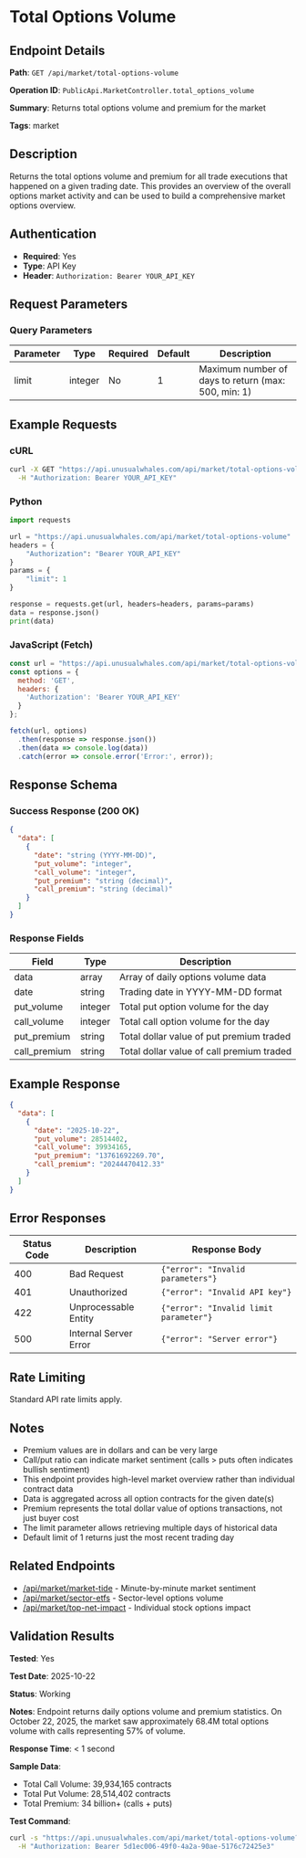 # Total Options Volume

## Endpoint Details

**Path**: `GET /api/market/total-options-volume`

**Operation ID**: `PublicApi.MarketController.total_options_volume`

**Summary**: Returns total options volume and premium for the market

**Tags**: market

## Description

Returns the total options volume and premium for all trade executions that happened on a given trading date. This provides an overview of the overall options market activity and can be used to build a comprehensive market options overview.

## Authentication

- **Required**: Yes
- **Type**: API Key
- **Header**: `Authorization: Bearer YOUR_API_KEY`

## Request Parameters

### Query Parameters

| Parameter | Type | Required | Default | Description |
|-----------|------|----------|---------|-------------|
| limit | integer | No | 1 | Maximum number of days to return (max: 500, min: 1) |

## Example Requests

### cURL

```bash
curl -X GET "https://api.unusualwhales.com/api/market/total-options-volume?limit=1" \
  -H "Authorization: Bearer YOUR_API_KEY"
```

### Python

```python
import requests

url = "https://api.unusualwhales.com/api/market/total-options-volume"
headers = {
    "Authorization": "Bearer YOUR_API_KEY"
}
params = {
    "limit": 1
}

response = requests.get(url, headers=headers, params=params)
data = response.json()
print(data)
```

### JavaScript (Fetch)

```javascript
const url = "https://api.unusualwhales.com/api/market/total-options-volume?limit=1";
const options = {
  method: 'GET',
  headers: {
    'Authorization': 'Bearer YOUR_API_KEY'
  }
};

fetch(url, options)
  .then(response => response.json())
  .then(data => console.log(data))
  .catch(error => console.error('Error:', error));
```

## Response Schema

### Success Response (200 OK)

```json
{
  "data": [
    {
      "date": "string (YYYY-MM-DD)",
      "put_volume": "integer",
      "call_volume": "integer",
      "put_premium": "string (decimal)",
      "call_premium": "string (decimal)"
    }
  ]
}
```

### Response Fields

| Field | Type | Description |
|-------|------|-------------|
| data | array | Array of daily options volume data |
| date | string | Trading date in YYYY-MM-DD format |
| put_volume | integer | Total put option volume for the day |
| call_volume | integer | Total call option volume for the day |
| put_premium | string | Total dollar value of put premium traded |
| call_premium | string | Total dollar value of call premium traded |

## Example Response

```json
{
  "data": [
    {
      "date": "2025-10-22",
      "put_volume": 28514402,
      "call_volume": 39934165,
      "put_premium": "13761692269.70",
      "call_premium": "20244470412.33"
    }
  ]
}
```

## Error Responses

| Status Code | Description | Response Body |
|-------------|-------------|---------------|
| 400 | Bad Request | `{"error": "Invalid parameters"}` |
| 401 | Unauthorized | `{"error": "Invalid API key"}` |
| 422 | Unprocessable Entity | `{"error": "Invalid limit parameter"}` |
| 500 | Internal Server Error | `{"error": "Server error"}` |

## Rate Limiting

Standard API rate limits apply.

## Notes

- Premium values are in dollars and can be very large
- Call/put ratio can indicate market sentiment (calls > puts often indicates bullish sentiment)
- This endpoint provides high-level market overview rather than individual contract data
- Data is aggregated across all option contracts for the given date(s)
- Premium represents the total dollar value of options transactions, not just buyer cost
- The limit parameter allows retrieving multiple days of historical data
- Default limit of 1 returns just the most recent trading day

## Related Endpoints

- [/api/market/market-tide](./market-tide.md) - Minute-by-minute market sentiment
- [/api/market/sector-etfs](./sector-etfs.md) - Sector-level options volume
- [/api/market/top-net-impact](./top-net-impact.md) - Individual stock options impact

## Validation Results

**Tested**: Yes

**Test Date**: 2025-10-22

**Status**: Working

**Notes**: Endpoint returns daily options volume and premium statistics. On October 22, 2025, the market saw approximately 68.4M total options volume with calls representing 57% of volume.

**Response Time**: < 1 second

**Sample Data**:
- Total Call Volume: 39,934,165 contracts
- Total Put Volume: 28,514,402 contracts
- Total Premium: 34 billion+ (calls + puts)

**Test Command**:
```bash
curl -s "https://api.unusualwhales.com/api/market/total-options-volume?limit=1" \
  -H "Authorization: Bearer 5d1ec006-49f0-4a2a-90ae-5176c72425e3"
```
